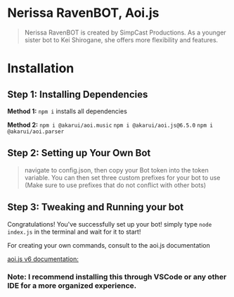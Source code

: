 # Nerissa RavenBOT, Aoi.js

> Nerissa RavenBOT is created by SimpCast Productions. As a younger sister bot to Kei Shirogane, she offers more flexibility and features.

# Installation

## **Step 1: Installing Dependencies**

**Method 1:** 
`npm i` 
installs all dependencies

**Method 2:**
`npm i @akarui/aoi.music`
`npm i @akarui/aoi.js@6.5.0`
`npm i @akarui/aoi.parser`

## Step 2: Setting up Your Own Bot

> navigate to config.json, then copy your Bot token into the token variable.
> You can then set three custom prefixes for your bot to use (Make sure to use prefixes that do not conflict with other bots)

## Step 3: Tweaking and Running your bot

Congratulations! You've successfully set up your bot!
simply type ```node index.js``` in the terminal and wait for it to start!

For creating your own commands, consult to the aoi.js documentation

[aoi.js v6 documentation:](https://aoi.js.org/)
### Note: I recommend installing this through VSCode or any other IDE for a more organized experience.
